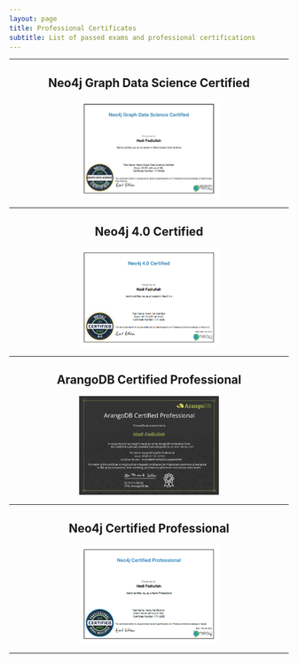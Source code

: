 ```yaml
---
layout: page
title: Professional Certificates
subtitle: List of passed exams and professional certifications
---
```


--------------------------

<h2 align="center">Neo4j Graph Data Science Certified</h2>

<p align="center"><a href="/assets/certificate/Neo4jGraphDataScience.jpg"><img src="/assets/certificate/Neo4jGraphDataScience.jpg" style="width: 50%; height: 50%"></a></p>

--------------------------

<h2 align="center">Neo4j 4.0 Certified</h2>

<p align="center"><a href="/assets/certificate/Neo4j 4.png"><img src="/assets/certificate/Neo4j 4.png" style="width: 50%; height: 50%"></a></p>

--------------------------

<h2 align="center">ArangoDB Certified Professional</h2>

<p align="center"><a href="/assets/certificate/ArangoDB CP.png"><img src= "/assets/certificate/ArangoDB CP.png" style="width: 50%; height: 50%" ></a></p>

--------------------------

<h2 align="center">Neo4j Certified Professional</h2>

<p align="center"><a href="/assets/certificate/Neo4j CP.png"><img src="/assets/certificate/Neo4j CP.png" style="width: 50%; height: 50%"></a></p>

--------------------------

